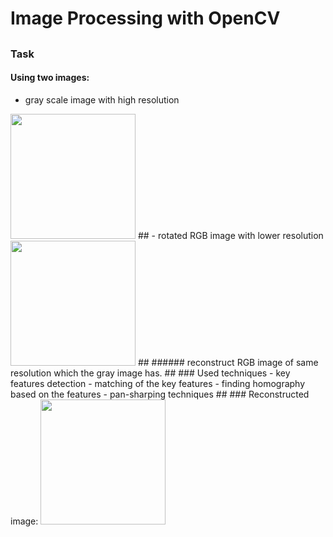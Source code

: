 # Image Processing with OpenCV
##
### Task
#### Using two images: 
- gray scale image with high resolution
<img src="https://github.com/foxxyanya/Computer-Vision-Course-2022/blob/main/1.%20Image%20Processing%20(OpenCV)/Images/GRAY.JPG" width="200" height="200" />
##
- rotated RGB image with lower resolution
<img src="https://github.com/foxxyanya/Computer-Vision-Course-2022/blob/main/1.%20Image%20Processing%20(OpenCV)/Images/RGB_quater.JPG" width="200" height="200" />
##
###### reconstruct RGB image of same resolution which the gray image has.
##
### Used techniques
- key features detection
- matching of the key features
- finding homography based on the features
- pan-sharping techniques
##
### Reconstructed image:
<img src="https://github.com/foxxyanya/Computer-Vision-Course-2022/blob/main/1.%20Image%20Processing%20(OpenCV)/Images/Output.JPG" width="200" height="200" />

